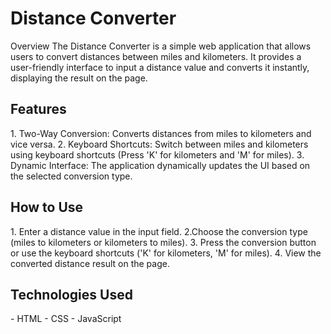 <h1>Distance Converter</h1>
Overview
The Distance Converter is a simple web application that allows users to convert distances between miles and kilometers. It provides a user-friendly interface to input a distance value and converts it instantly, displaying the result on the page.

<h2>Features</h2>
1. Two-Way Conversion: Converts distances from miles to kilometers and vice versa.
2. Keyboard Shortcuts: Switch between miles and kilometers using keyboard shortcuts (Press 'K' for kilometers and 'M' for miles).
3. Dynamic Interface: The application dynamically updates the UI based on the selected conversion type.

<h2>How to Use</h2>
1. Enter a distance value in the input field.
2.Choose the conversion type (miles to kilometers or kilometers to miles).
3. Press the conversion button or use the keyboard shortcuts ('K' for kilometers, 'M' for miles).
4. View the converted distance result on the page.

<h2>Technologies Used</h2>
- HTML
- CSS
- JavaScript
